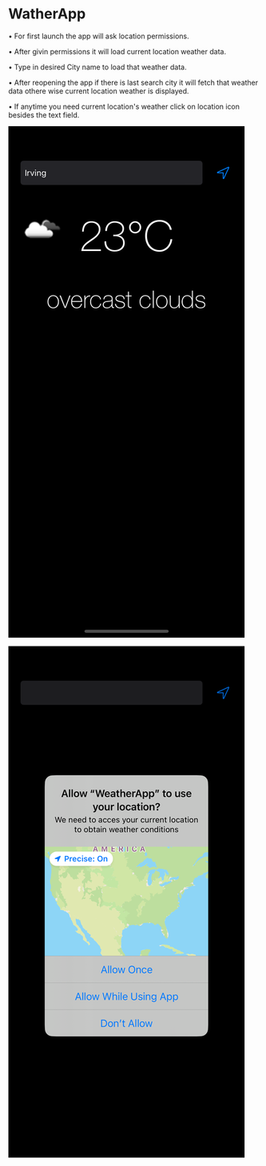 # WatherApp

• For first launch the app will ask location permissions.

• After givin permissions it will load current location weather data.

• Type in desired City name to load that weather data.

• After reopening the app if there is last search city it will fetch that weather data othere wise current location weather is displayed.

• If anytime you need current location's weather click on location icon besides the text field.

![image](Screenshots/1.png)

![image](Screenshots/2.png)
